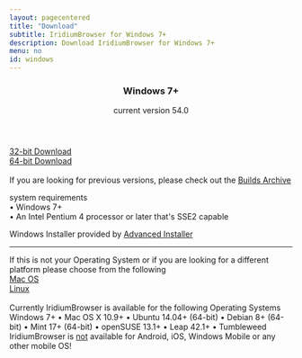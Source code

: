 ```yaml
---
layout: pagecentered
title: "Download"
subtitle: IridiumBrowser for Windows 7+
description: Download IridiumBrowser for Windows 7+
menu: no
id: windows
---
```


<div class="icon dl fa-windows"></div>
<header>
	<h3>Windows 7+</h3>
	<p>current version 54.0</p>
</header>
<div class="container 50%">
	<div class="row">
		<div class="6u 12u$(small) align-center"><a class="button small fit download icon fa-download" href="https://downloads.iridiumbrowser.de/windows/iridiumbrowser-latest-x86.msi" title="download 32-bit Version">32-bit Download</a></div>
		<div class="6u 12u$(small) align-center"><a class="button small fit download icon fa-download" href="https://downloads.iridiumbrowser.de/windows/iridiumbrowser-latest-x64.msi" title="download 64-bit Version">64-bit Download</a></div>
	</div>
</div>
<br/>
If you are looking for previous versions, please check out the <a href="https://downloads.iridiumbrowser.de/windows/" target="_blank">Builds Archive</a><br/>

<p>system requirements<br/>
&#8226; Windows 7+<br/>
&#8226; An Intel Pentium 4 processor or later that's SSE2 capable</p>
     
<p>Windows Installer provided by <a href="http://www.advancedinstaller.com/" target="_blank">Advanced Installer</a></p>
	 
<hr/>
If this is not your Operating System or if you are looking for a different platform please choose from the following	  
<div class="container 50%">
	<div class="row">
		<div class="6u 12u$(small)"><a class="button small fit icon fa-apple" href="mac_os.html" title="Mac OS Download Page">Mac OS</a></div>
		<div class="6u 12u$(small)"><a class="button small fit icon fa-linux" href="linux.html" title="Linux Download Page"> Linux</a></div>
	</div>
</div>
<br/>
Currently IridiumBrowser is available for the following Operating Systems<br/>
<span class="os-text">
Windows 7+ &#8226; 
 Mac OS X 10.9+ &#8226; 
 Ubuntu 14.04+ (64-bit) &#8226; 
 Debian 8+ (64-bit) &#8226; 
 Mint 17+ (64-bit) &#8226;
 openSUSE 13.1+ &#8226; Leap 42.1+ &#8226; Tumbleweed<br/>
</span>
<span class="fa fa-warning"></span> IridiumBrowser is <u>not</u> available for Android, iOS, Windows Mobile or any other mobile OS!
